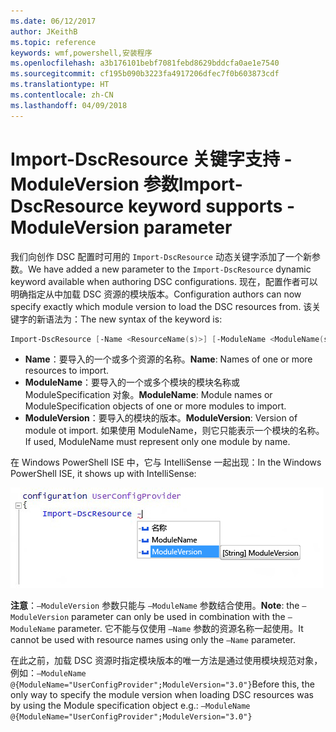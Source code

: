 ```yaml
---
ms.date: 06/12/2017
author: JKeithB
ms.topic: reference
keywords: wmf,powershell,安装程序
ms.openlocfilehash: a3b176101bebf7081febd8629bddcfa0ae1e7540
ms.sourcegitcommit: cf195b090b3223fa4917206dfec7f0b603873cdf
ms.translationtype: HT
ms.contentlocale: zh-CN
ms.lasthandoff: 04/09/2018
---
```

# <a name="import-dscresource-keyword-supports--moduleversion-parameter"></a><span data-ttu-id="cf40b-102">Import-DscResource 关键字支持 -ModuleVersion 参数</span><span class="sxs-lookup"><span data-stu-id="cf40b-102">Import-DscResource keyword supports -ModuleVersion parameter</span></span>

<span data-ttu-id="cf40b-103">我们向创作 DSC 配置时可用的 `Import-DscResource` 动态关键字添加了一个新参数。</span><span class="sxs-lookup"><span data-stu-id="cf40b-103">We have added a new parameter to the `Import-DscResource` dynamic keyword available when authoring DSC configurations.</span></span> <span data-ttu-id="cf40b-104">现在，配置作者可以明确指定从中加载 DSC 资源的模块版本。</span><span class="sxs-lookup"><span data-stu-id="cf40b-104">Configuration authors can now specify exactly which module version to load the DSC resources from.</span></span> <span data-ttu-id="cf40b-105">该关键字的新语法为：</span><span class="sxs-lookup"><span data-stu-id="cf40b-105">The new syntax of the keyword is:</span></span>

```powershell
Import-DscResource [-Name <ResourceName(s)>] [-ModuleName <ModuleName(s)>] [-ModuleVersion <ModuleVersion>]
```

* <span data-ttu-id="cf40b-106">**Name**：要导入的一个或多个资源的名称。</span><span class="sxs-lookup"><span data-stu-id="cf40b-106">**Name**: Names of one or more resources to import.</span></span>
* <span data-ttu-id="cf40b-107">**ModuleName**：要导入的一个或多个模块的模块名称或 ModuleSpecification 对象。</span><span class="sxs-lookup"><span data-stu-id="cf40b-107">**ModuleName**: Module names or ModuleSpecification objects of one or more modules to import.</span></span>
* <span data-ttu-id="cf40b-108">**ModuleVersion**：要导入的模块的版本。</span><span class="sxs-lookup"><span data-stu-id="cf40b-108">**ModuleVersion**: Version of module ot import.</span></span> <span data-ttu-id="cf40b-109">如果使用 ModuleName，则它只能表示一个模块的名称。</span><span class="sxs-lookup"><span data-stu-id="cf40b-109">If used, ModuleName must represent only one module by name.</span></span>

<span data-ttu-id="cf40b-110">在 Windows PowerShell ISE 中，它与 IntelliSense 一起出现：</span><span class="sxs-lookup"><span data-stu-id="cf40b-110">In the Windows PowerShell ISE, it shows up with IntelliSense:</span></span>

![](../images/Import-DscResource-Modversion.jpg)

<span data-ttu-id="cf40b-111">**注意**：`–ModuleVersion` 参数只能与 `–ModuleName` 参数结合使用。</span><span class="sxs-lookup"><span data-stu-id="cf40b-111">**Note**: the `–ModuleVersion` parameter can only be used in combination with the `–ModuleName` parameter.</span></span> <span data-ttu-id="cf40b-112">它不能与仅使用 `–Name` 参数的资源名称一起使用。</span><span class="sxs-lookup"><span data-stu-id="cf40b-112">It cannot be used with resource names using only the `–Name` parameter.</span></span>

<span data-ttu-id="cf40b-113">在此之前，加载 DSC 资源时指定模块版本的唯一方法是通过使用模块规范对象，例如：`–ModuleName @{ModuleName="UserConfigProvider";ModuleVersion="3.0"}`</span><span class="sxs-lookup"><span data-stu-id="cf40b-113">Before this, the only way to specify the module version when loading DSC resources was by using the Module specification object e.g.: `–ModuleName @{ModuleName="UserConfigProvider";ModuleVersion="3.0"}`</span></span>